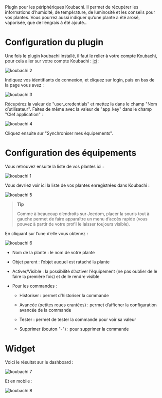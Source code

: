 Plugin pour les périphériques Koubachi. Il permet de récupérer les
informations d’humidité, de température, de luminosité et les conseils
pour vos plantes. Vous pourrez aussi indiquer qu’une plante a été arosé,
vaporisée, que de l’engrais à été ajouté…​

Configuration du plugin 
=======================

Une fois le plugin koubachi installé, il faut le relier à votre compte
Koubachi, pour cela aller sur votre compte Koubachi :
[ici](https://labs.koubachi.com/login?locale=en) :

![koubachi 2](../images/koubachi-2.JPG)

Indiquez vos identifiants de connexion, et cliquez sur login, puis en
bas de la page vous avez :

![koubachi 3](../images/koubachi-3.JPG)

Récupérez la valeur de "user\_credentials" et mettez la dans le champ
"Nom d’utilisateur". Faites de même avec la valeur de "app\_key" dans le
champ "Clef application" :

![koubachi 4](../images/koubachi-4.JPG)

Cliquez ensuite sur "Synchroniser mes équipements".

Configuration des équipements 
=============================

Vous retrouvez ensuite la liste de vos plantes ici :

![koubachi 1](../images/koubachi-1.JPG)

Vous devriez voir ici la liste de vos plantes enregistrées dans Koubachi
:

![koubachi 5](../images/koubachi-5.JPG)

> **Tip**
>
> Comme à beaucoup d’endroits sur Jeedom, placer la souris tout à gauche
> permet de faire apparaître un menu d’accès rapide (vous pouvez à
> partir de votre profil le laisser toujours visible).

En cliquant sur l’une d’elle vous obtenez :

![koubachi 6](../images/koubachi-6.JPG)

-   Nom de la plante : le nom de votre plante

-   Objet parent : l’objet auquel est rataché la plante

-   Activer/Visible : la possibilité d’activer l’équipement (ne pas
    oublier de le faire la première fois) et de le rendre visible

-   Pour les commandes :

    -   Historiser : permet d’historiser la commande

    -   Avancée (petites roues crantées) : permet d’afficher la
        configuration avancée de la commande

    -   Tester : permet de tester la commande pour voir sa valeur

    -   Supprimer (bouton "-") : pour supprimer la commande

Widget 
======

Voici le résultat sur le dashboard :

![koubachi 7](../images/koubachi-7.JPG)

Et en mobile :

![koubachi 8](../images/koubachi-8.JPG)
